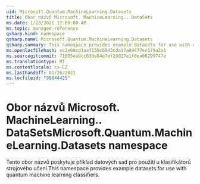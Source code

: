 ```yaml
---
uid: Microsoft.Quantum.MachineLearning.Datasets
title: Obor názvů Microsoft. MachineLearning.. DataSets
ms.date: 1/23/2021 12:00:00 AM
ms.topic: managed-reference
qsharp.kind: namespace
qsharp.name: Microsoft.Quantum.MachineLearning.Datasets
qsharp.summary: This namespace provides example datasets for use with quantum machine learning classifiers.
ms.openlocfilehash: ec2e08cd1aaf159c6943cda17a89477ee179a2a1
ms.sourcegitcommit: 71605ea9cc630e84e7ef29027e1f0ea06299747e
ms.translationtype: MT
ms.contentlocale: cs-CZ
ms.lasthandoff: 01/26/2021
ms.locfileid: "98844425"
---
```

# <a name="microsoftquantummachinelearningdatasets-namespace"></a><span data-ttu-id="fb55f-102">Obor názvů Microsoft. MachineLearning.. DataSets</span><span class="sxs-lookup"><span data-stu-id="fb55f-102">Microsoft.Quantum.MachineLearning.Datasets namespace</span></span>

<span data-ttu-id="fb55f-103">Tento obor názvů poskytuje příklad datových sad pro použití u klasifikátorů strojového učení.</span><span class="sxs-lookup"><span data-stu-id="fb55f-103">This namespace provides example datasets for use with quantum machine learning classifiers.</span></span>

